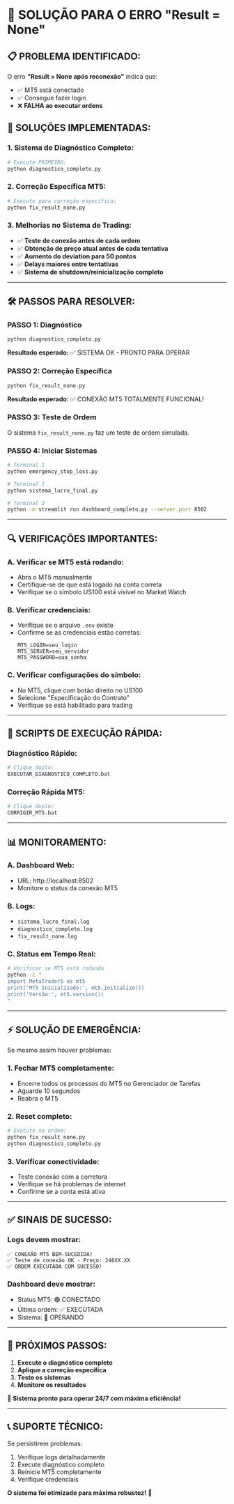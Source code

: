 # 🚨 **SOLUÇÃO PARA O ERRO "Result = None"**

## 📋 **PROBLEMA IDENTIFICADO:**

O erro **"Result = None após reconexão"** indica que:
- ✅ MT5 está conectado
- ✅ Consegue fazer login
- ❌ **FALHA ao executar ordens**

## 🔧 **SOLUÇÕES IMPLEMENTADAS:**

### **1. Sistema de Diagnóstico Completo:**
```bash
# Execute PRIMEIRO:
python diagnostico_completo.py
```

### **2. Correção Específica MT5:**
```bash
# Execute para correção específica:
python fix_result_none.py
```

### **3. Melhorias no Sistema de Trading:**
- ✅ **Teste de conexão antes de cada ordem**
- ✅ **Obtenção de preço atual antes de cada tentativa**
- ✅ **Aumento do deviation para 50 pontos**
- ✅ **Delays maiores entre tentativas**
- ✅ **Sistema de shutdown/reinicialização completo**

---

## 🛠️ **PASSOS PARA RESOLVER:**

### **PASSO 1: Diagnóstico**
```bash
python diagnostico_completo.py
```
**Resultado esperado:** ✅ SISTEMA OK - PRONTO PARA OPERAR

### **PASSO 2: Correção Específica**
```bash
python fix_result_none.py
```
**Resultado esperado:** ✅ CONEXÃO MT5 TOTALMENTE FUNCIONAL!

### **PASSO 3: Teste de Ordem**
O sistema `fix_result_none.py` faz um teste de ordem simulada.

### **PASSO 4: Iniciar Sistemas**
```bash
# Terminal 1
python emergency_stop_loss.py

# Terminal 2
python sistema_lucro_final.py

# Terminal 3
python -m streamlit run dashboard_completo.py --server.port 8502
```

---

## 🔍 **VERIFICAÇÕES IMPORTANTES:**

### **A. Verificar se MT5 está rodando:**
- Abra o MT5 manualmente
- Certifique-se de que está logado na conta correta
- Verifique se o símbolo US100 está visível no Market Watch

### **B. Verificar credenciais:**
- Verifique se o arquivo `.env` existe
- Confirme se as credenciais estão corretas:
  ```
  MT5_LOGIN=seu_login
  MT5_SERVER=seu_servidor
  MT5_PASSWORD=sua_senha
  ```

### **C. Verificar configurações do símbolo:**
- No MT5, clique com botão direito no US100
- Selecione "Especificação do Contrato"
- Verifique se está habilitado para trading

---

## 🚀 **SCRIPTS DE EXECUÇÃO RÁPIDA:**

### **Diagnóstico Rápido:**
```bash
# Clique duplo:
EXECUTAR_DIAGNOSTICO_COMPLETO.bat
```

### **Correção Rápida MT5:**
```bash
# Clique duplo:
CORRIGIR_MT5.bat
```

---

## 📊 **MONITORAMENTO:**

### **A. Dashboard Web:**
- URL: http://localhost:8502
- Monitore o status da conexão MT5

### **B. Logs:**
- `sistema_lucro_final.log`
- `diagnostico_completo.log`
- `fix_result_none.log`

### **C. Status em Tempo Real:**
```bash
# Verificar se MT5 está rodando
python -c "
import MetaTrader5 as mt5
print('MT5 Inicializado:', mt5.initialize())
print('Versão:', mt5.version())
"
```

---

## ⚡ **SOLUÇÃO DE EMERGÊNCIA:**

Se mesmo assim houver problemas:

### **1. Fechar MT5 completamente:**
- Encerre todos os processos do MT5 no Gerenciador de Tarefas
- Aguarde 10 segundos
- Reabra o MT5

### **2. Reset completo:**
```bash
# Execute na ordem:
python fix_result_none.py
python diagnostico_completo.py
```

### **3. Verificar conectividade:**
- Teste conexão com a corretora
- Verifique se há problemas de internet
- Confirme se a conta está ativa

---

## ✅ **SINAIS DE SUCESSO:**

### **Logs devem mostrar:**
```
✅ CONEXÃO MT5 BEM-SUCEDIDA!
✅ Teste de conexão OK - Preço: 246XX.XX
✅ ORDEM EXECUTADA COM SUCESSO!
```

### **Dashboard deve mostrar:**
- Status MT5: 🟢 CONECTADO
- Última ordem: ✅ EXECUTADA
- Sistema: 🚀 OPERANDO

---

## 🎯 **PRÓXIMOS PASSOS:**

1. **Execute o diagnóstico completo**
2. **Aplique a correção específica**
3. **Teste os sistemas**
4. **Monitore os resultados**

**🎉 Sistema pronto para operar 24/7 com máxima eficiência!**

---

## 📞 **SUPORTE TÉCNICO:**

Se persistirem problemas:
1. Verifique logs detalhadamente
2. Execute diagnóstico completo
3. Reinicie MT5 completamente
4. Verifique credenciais

**O sistema foi otimizado para máxima robustez!** 💪